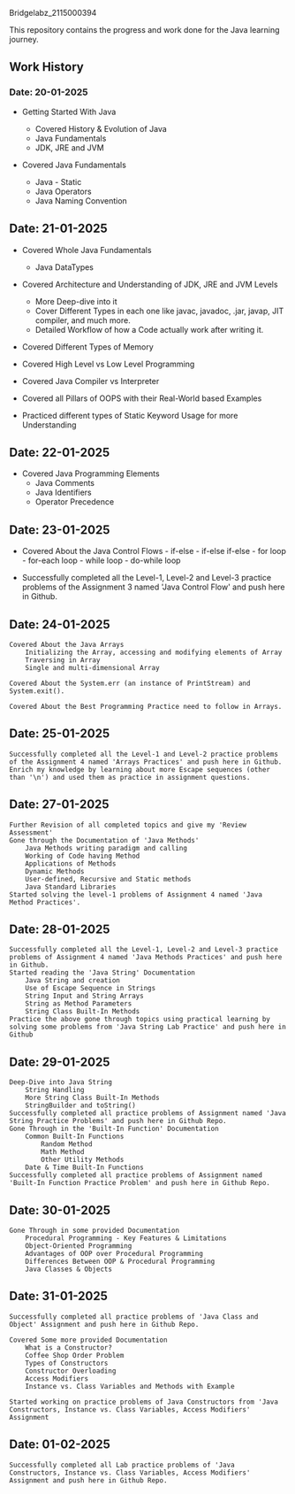 Bridgelabz_2115000394

This repository contains the progress and work done for the Java learning journey.

## Work History

### Date: 20-01-2025
- Getting Started With Java
	- Covered History & Evolution of Java
	- Java Fundamentals
	- JDK, JRE and JVM

- Covered Java Fundamentals
	- Java - Static
	- Java Operators
	- Java Naming Convention

## Date: 21-01-2025
- Covered Whole Java Fundamentals
	- Java DataTypes

- Covered Architecture and Understanding of JDK, JRE and JVM Levels
	- More Deep-dive into it
	- Cover Different Types in each one like javac, javadoc, .jar, javap, JIT compiler, and much more.
	- Detailed Workflow of how a Code actually work after writing it. 

- Covered Different Types of Memory

- Covered High Level vs Low Level Programming

- Covered Java Compiler vs Interpreter

- Covered all Pillars of OOPS with their Real-World based Examples

- Practiced different types of Static Keyword Usage for more Understanding

## Date: 22-01-2025
- Covered Java Programming Elements
	- Java Comments
	- Java Identifiers
	- Operator Precedence

## Date: 23-01-2025
- Covered About the Java Control Flows
      - if-else
      - if-else if-else
      - for loop
      - for-each loop
      - while loop
      - do-while loop

 - Successfully completed all the Level-1, Level-2 and Level-3 practice problems of the Assignment 3 named 'Java Control Flow' and push here in Github.

## Date: 24-01-2025
    Covered About the Java Arrays
        Initializing the Array, accessing and modifying elements of Array
        Traversing in Array
        Single and multi-dimensional Array

    Covered About the System.err (an instance of PrintStream) and System.exit().

    Covered About the Best Programming Practice need to follow in Arrays.

## Date: 25-01-2025
    Successfully completed all the Level-1 and Level-2 practice problems of the Assignment 4 named 'Arrays Practices' and push here in Github.
    Enrich my knowledge by learning about more Escape sequences (other than '\n') and used them as practice in assignment questions.

## Date: 27-01-2025
    Further Revision of all completed topics and give my 'Review Assessment'
    Gone through the Documentation of 'Java Methods'
        Java Methods writing paradigm and calling
        Working of Code having Method
        Applications of Methods
        Dynamic Methods
        User-defined, Recursive and Static methods
        Java Standard Libraries
    Started solving the level-1 problems of Assignment 4 named 'Java Method Practices'.

## Date: 28-01-2025
    Successfully completed all the Level-1, Level-2 and Level-3 practice problems of Assignment 4 named 'Java Methods Practices' and push here in Github.
    Started reading the 'Java String' Documentation
        Java String and creation
        Use of Escape Sequence in Strings
        String Input and String Arrays
        String as Method Parameters
        String Class Built-In Methods
    Practice the above gone through topics using practical learning by solving some problems from 'Java String Lab Practice' and push here in Github
    
## Date: 29-01-2025
    Deep-Dive into Java String
        String Handling
        More String Class Built-In Methods
        StringBuilder and toString()
    Successfully completed all practice problems of Assignment named 'Java String Practice Problems' and push here in Github Repo.
    Gone Through in the 'Built-In Function' Documentation
        Common Built-In Functions
            Random Method
            Math Method
            Other Utility Methods
        Date & Time Built-In Functions
    Successfully completed all practice problems of Assignment named 'Built-In Function Practice Problem' and push here in Github Repo.
    
## Date: 30-01-2025
    Gone Through in some provided Documentation
        Procedural Programming - Key Features & Limitations
        Object-Oriented Programming
        Advantages of OOP over Procedural Programming
        Differences Between OOP & Procedural Programming
        Java Classes & Objects

## Date: 31-01-2025
    Successfully completed all practice problems of 'Java Class and Object' Assignment and push here in Github Repo.

    Covered Some more provided Documentation
        What is a Constructor?
        Coffee Shop Order Problem
        Types of Constructors
        Constructor Overloading
        Access Modifiers
        Instance vs. Class Variables and Methods with Example

    Started working on practice problems of Java Constructors from 'Java Constructors, Instance vs. Class Variables, Access Modifiers' Assignment

## Date: 01-02-2025
    Successfully completed all Lab practice problems of 'Java Constructors, Instance vs. Class Variables, Access Modifiers' Assignment and push here in Github Repo.


